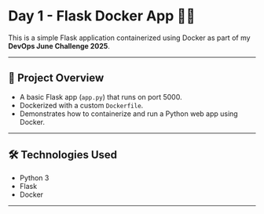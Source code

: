 # Day 1 - Flask Docker App 🐳🔥

This is a simple Flask application containerized using Docker as part of my **DevOps June Challenge 2025**.

---

## 🚀 Project Overview

- A basic Flask app (`app.py`) that runs on port 5000.
- Dockerized with a custom `Dockerfile`.
- Demonstrates how to containerize and run a Python web app using Docker.

---

## 🛠️ Technologies Used

- Python 3
- Flask
- Docker

---




